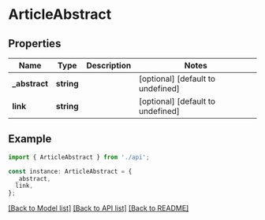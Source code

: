 # ArticleAbstract

## Properties

| Name           | Type       | Description | Notes                             |
| -------------- | ---------- | ----------- | --------------------------------- |
| **\_abstract** | **string** |             | [optional] [default to undefined] |
| **link**       | **string** |             | [optional] [default to undefined] |

## Example

```typescript
import { ArticleAbstract } from './api';

const instance: ArticleAbstract = {
  _abstract,
  link,
};
```

[[Back to Model list]](../README.md#documentation-for-models) [[Back to API list]](../README.md#documentation-for-api-endpoints) [[Back to README]](../README.md)
